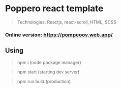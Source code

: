 # Poppero react template
> Technologies: Reactjs, react-scroll, HTML, SCSS

### Online version: https://pompeoov.web.app/

## Using
> npm i (node package manager)

> npm start (starting dev server)

> npm run buld (production)
